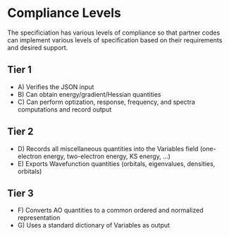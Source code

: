 # Compliance Levels

The specificiation has various levels of compliance so that partner codes can
implement various levels of specification based on their requirements and
desired support.  

## Tier 1
- A) Verifies the JSON input
- B) Can obtain energy/gradient/Hessian quantities
- C) Can perform optization, response, frequency, and spectra computations and
     record output 

## Tier 2 
- D) Records all miscellaneous quantities into the Variables field
     (one-electron energy, two-electron energy, KS energy, ...) 
- E) Exports Wavefunction quantities (orbitals, eigenvalues, densities, orbitals)

## Tier 3
- F) Converts AO quantities to a common ordered and normalized representation
- G) Uses a standard dictionary of Variables as output
